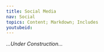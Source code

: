 ```yaml
---
title: Social Media
nav: Social
topics: Content; Markdown; Includes
youtubeid:
---
```


*...Under Construction...*

